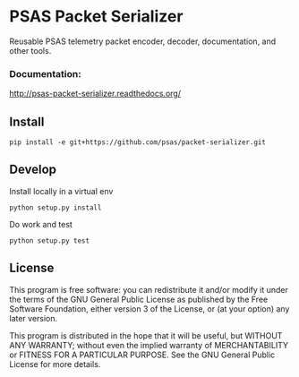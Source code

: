 # PSAS Packet Serializer

Reusable PSAS telemetry packet encoder, decoder, documentation, and other tools.

### Documentation:

<http://psas-packet-serializer.readthedocs.org/>

## Install

    pip install -e git+https://github.com/psas/packet-serializer.git

## Develop

Install locally in a virtual env

    python setup.py install

Do work and test

    python setup.py test


## License

This program is free software: you can redistribute it and/or modify
it under the terms of the GNU General Public License as published by
the Free Software Foundation, either version 3 of the License, or
(at your option) any later version.

This program is distributed in the hope that it will be useful,
but WITHOUT ANY WARRANTY; without even the implied warranty of
MERCHANTABILITY or FITNESS FOR A PARTICULAR PURPOSE.  See the
GNU General Public License for more details.
